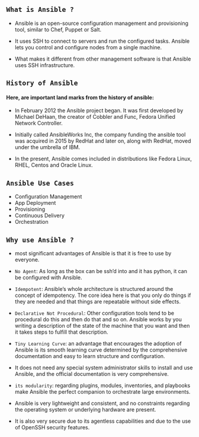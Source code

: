 ## `What is Ansible ?` 

* Ansible is an open-source configuration management and provisioning tool, similar to Chef, Puppet or Salt.

* It uses SSH to connect to servers and run the configured tasks. Ansible lets you control and configure nodes from a
single machine.

* What makes it different from other management software is that Ansible uses SSH infrastructure. 

## `History of Ansible`

#### Here, are important land marks from the history of ansible:

* In February 2012 the Ansible project began. It was first developed by Michael DeHaan, the creator of Cobbler and Func, Fedora Unified Network Controller.

* Initially called AnsibleWorks Inc, the company funding the ansible tool was acquired in 2015 by RedHat and later on, along with RedHat, moved under the umbrella of IBM.

* In the present, Ansible comes included in distributions like Fedora Linux, RHEL, Centos and Oracle Linux.

## `Ansible Use Cases`

* Configuration Management
* App Deployment
* Provisioning
* Continuous Delivery
* Orchestration

## `Why use Ansible ?`

* most significant advantages of Ansible is that it is free to use by everyone.

* `No Agent`: As long as the box can be ssh’d into and it has python, it can be configured with Ansible.

* `Idempotent`: Ansible’s whole architecture is structured around the concept of idempotency. The core idea here is that you only do things if they are needed and that things are repeatable without side effects.

* `Declarative Not Procedural`: Other configuration tools tend to be procedural do this and then do that and so on. Ansible works by you writing a description of the state of the machine that you want and then it takes steps to fulfill that description.

* `Tiny Learning Curve`: an advantage that encourages the adoption of Ansible is its smooth learning curve determined by the comprehensive documentation and easy to learn structure and configuration.

* It does not need any special system administrator skills to install and use Ansible, and the official documentation is very comprehensive.

* `its modularity`:  regarding plugins, modules, inventories, and playbooks make Ansible the perfect companion to orchestrate large environments.

* Ansible is very lightweight and consistent, and no constraints regarding the operating system or underlying hardware are present.

* It is also very secure due to its agentless capabilities and due to the use of OpenSSH security features.
